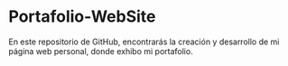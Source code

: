 # Portafolio-WebSite
En este repositorio de GitHub, encontrarás la creación y desarrollo de mi página web personal, donde exhibo mi portafolio.
